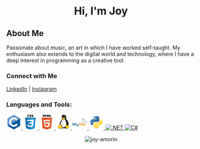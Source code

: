 <h1 align="center">Hi, I'm Joy</h1>

## About Me
Passionate about music, an art in which I have worked self-taught. My enthusiasm also extends to the digital world and technology, where I have a deep interest in programming as a creative tool.

### Connect with Me
[LinkedIn](https://www.linkedin.com/in/johana-amorin-bb7992287/) | [Instagram](https://www.instagram.com/joy_amorin/)

<h3 align="left">Languages and Tools:</h3>
<p align="left">
  <a href="https://www.cprogramming.com/" target="_blank" rel="noreferrer">
    <img src="https://raw.githubusercontent.com/devicons/devicon/master/icons/c/c-original.svg" alt="c" width="40" height="40"/>
  </a>
  <a href="https://www.w3schools.com/css/" target="_blank" rel="noreferrer">
    <img src="https://raw.githubusercontent.com/devicons/devicon/master/icons/css3/css3-original-wordmark.svg" alt="css3" width="40" height="40"/>
  </a>
  <a href="https://www.w3.org/html/" target="_blank" rel="noreferrer">
    <img src="https://raw.githubusercontent.com/devicons/devicon/master/icons/html5/html5-original-wordmark.svg" alt="html5" width="40" height="40"/>
  </a>
  <a href="https://www.linux.org/" target="_blank" rel="noreferrer">
    <img src="https://raw.githubusercontent.com/devicons/devicon/master/icons/linux/linux-original.svg" alt="linux" width="40" height="40"/>
  </a>
  <a href="https://www.mysql.com/" target="_blank" rel="noreferrer">
    <img src="https://raw.githubusercontent.com/devicons/devicon/master/icons/mysql/mysql-original-wordmark.svg" alt="mysql" width="40" height="40"/>
  </a>
  <a href="https://www.python.org" target="_blank" rel="noreferrer">
    <img src="https://raw.githubusercontent.com/devicons/devicon/master/icons/python/python-original.svg" alt="python" width="40" height="40"/>
  </a>
  <a href="https://dotnet.microsoft.com/" target="_blank" rel="noreferrer">
    <img src="https://upload.wikimedia.org/wikipedia/commons/thumb/7/7d/Microsoft_.NET_logo.svg/456px-Microsoft_.NET_logo.svg.png" alt=".NET" width="40" height="40"/>
  </a>
  <a href="https://docs.microsoft.com/en-us/dotnet/csharp/" target="_blank" rel="noreferrer">
    <img src="https://pbs.twimg.com/media/EuWwR2CWQAQ90WL?format=jpg&name=large" alt="C#" width="40" height="40"/>
  </a>
</p>



<p align="center">
  <img src="https://github-readme-stats.vercel.app/api/top-langs?username=joy-amorin&show_icons=true&locale=en&layout=compact" alt="joy-amorin" />
</p>

